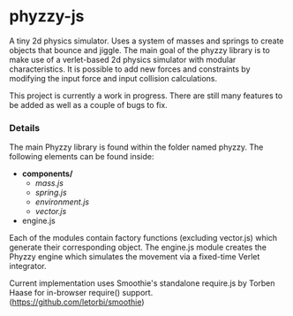 # phyzzy-js
A tiny 2d physics simulator. Uses a system of masses and springs to create
objects that bounce and jiggle. The main goal of the phyzzy library is to
make use of a verlet-based 2d physics simulator with modular characteristics. 
It is possible to add new forces and constraints by modifying the input force
and input collision calculations.

This project is currently a work in progress. There are still many features to 
be added as well as a couple of bugs to fix.

### Details
The main Phyzzy library is found within the folder named phyzzy. The following
elements can be found inside:

- **components/**
    - *mass.js*
    - *spring.js*
    - *environment.js*
    - *vector.js*
- engine.js

Each of the modules contain factory functions (excluding vector.js) which
generate their corresponding object. The engine.js module creates the Phyzzy 
engine which simulates the movement via a fixed-time Verlet integrator.

Current implementation uses Smoothie's standalone require.js by Torben Haase
for in-browser require() support.
(https://github.com/letorbi/smoothie)

